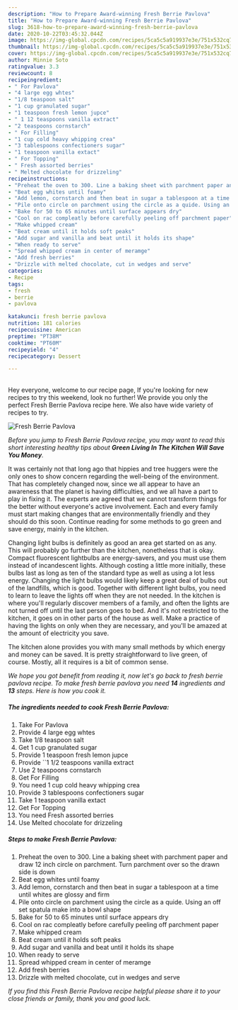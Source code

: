 ```yaml
---
description: "How to Prepare Award-winning Fresh Berrie Pavlova"
title: "How to Prepare Award-winning Fresh Berrie Pavlova"
slug: 3618-how-to-prepare-award-winning-fresh-berrie-pavlova
date: 2020-10-22T03:45:32.044Z
image: https://img-global.cpcdn.com/recipes/5ca5c5a919937e3e/751x532cq70/fresh-berrie-pavlova-recipe-main-photo.jpg
thumbnail: https://img-global.cpcdn.com/recipes/5ca5c5a919937e3e/751x532cq70/fresh-berrie-pavlova-recipe-main-photo.jpg
cover: https://img-global.cpcdn.com/recipes/5ca5c5a919937e3e/751x532cq70/fresh-berrie-pavlova-recipe-main-photo.jpg
author: Minnie Soto
ratingvalue: 3.3
reviewcount: 8
recipeingredient:
- " For Pavlova"
- "4 large egg whtes"
- "1/8 teaspoon salt"
- "1 cup granulated sugar"
- "1 teaspoon fresh lemon jupce"
- " 1 12 teaspoons vanilla extract"
- "2 teaspoons cornstarch"
- " For Filling"
- "1 cup cold heavy whipping crea"
- "3 tablespoons confectioners sugar"
- "1 teaspoon vanilla extact"
- " For Topping"
- " Fresh assorted berries"
- " Melted chocolate for drizzeling"
recipeinstructions:
- "Preheat the oven to 300. Line a baking sheet with parchment paper and draw 12 inch circle on parchment. Turn parchment over so the drawn side is down"
- "Beat egg whites until foamy"
- "Add lemon, cornstarch and then beat in sugar a tablespoon at a time until whites are glossy and firm"
- "Pile onto circle on parchment using the circle as a quide. Using an off set spatula make into a bowl shape"
- "Bake for 50 to 65 minutes until surface appears dry"
- "Cool on rac compleatly before carefully peeling off parchment paper"
- "Make whipped cream"
- "Beat cream until it holds soft peaks"
- "Add sugar and vanilla and beat until it holds its shape"
- "When ready to serve"
- "Spread whipped cream in center of meramge"
- "Add fresh berries"
- "Drizzle with melted chocolate, cut in wedges and serve"
categories:
- Recipe
tags:
- fresh
- berrie
- pavlova

katakunci: fresh berrie pavlova 
nutrition: 181 calories
recipecuisine: American
preptime: "PT38M"
cooktime: "PT60M"
recipeyield: "4"
recipecategory: Dessert

---
```

<br>
Hey everyone, welcome to our recipe page, If you're looking for new recipes to try this weekend, look no further! We provide you only the perfect Fresh Berrie Pavlova recipe here. We also have wide variety of recipes to try.
<br>


![Fresh Berrie Pavlova](https://img-global.cpcdn.com/recipes/5ca5c5a919937e3e/751x532cq70/fresh-berrie-pavlova-recipe-main-photo.jpg)

<i>Before you jump to Fresh Berrie Pavlova recipe, you may want to read this short interesting healthy tips about 
<strong>Green Living In The Kitchen Will Save You Money</strong>.</i>
</br>

It was certainly not that long ago that hippies and tree huggers were the only ones to show concern regarding the well-being of the environment. That has completely changed now, since we all appear to have an awareness that the planet is having difficulties, and we all have a part to play in fixing it. The experts are agreed that we cannot transform things for the better without everyone's active involvement. Each and every family must start making changes that are environmentally friendly and they should do this soon. Continue reading for some methods to go green and save energy, mainly in the kitchen.

Changing light bulbs is definitely as good an area get started on as any. This will probably go further than the kitchen, nonetheless that is okay. Compact fluorescent lightbulbs are energy-savers, and you must use them instead of incandescent lights. Although costing a little more initially, these bulbs last as long as ten of the standard type as well as using a lot less energy. Changing the light bulbs would likely keep a great deal of bulbs out of the landfills, which is good. Together with different light bulbs, you need to learn to leave the lights off when they are not needed. In the kitchen is where you'll regularly discover members of a family, and often the lights are not turned off until the last person goes to bed. And it's not restricted to the kitchen, it goes on in other parts of the house as well. Make a practice of having the lights on only when they are necessary, and you'll be amazed at the amount of electricity you save.

The kitchen alone provides you with many small methods by which energy and money can be saved. It is pretty straightforward to live green, of course. Mostly, all it requires is a bit of common sense.


<i>We hope you got benefit from reading it, now let's go back to fresh berrie pavlova recipe. To make fresh berrie pavlova you need <strong>14</strong> ingredients and <strong>13</strong> steps. Here is how you cook it.
</i>

##### The ingredients needed to cook Fresh Berrie Pavlova:

1. Take  For Pavlova
1. Provide 4 large egg whtes
1. Take 1/8 teaspoon salt
1. Get 1 cup granulated sugar
1. Provide 1 teaspoon fresh lemon jupce
1. Provide  ``1 1/2 teaspoons vanilla extract
1. Use 2 teaspoons cornstarch
1. Get  For Filling
1. You need 1 cup cold heavy whipping crea
1. Provide 3 tablespoons confectioners sugar
1. Take 1 teaspoon vanilla extact
1. Get  For Topping
1. You need  Fresh assorted berries
1. Use  Melted chocolate for drizzeling


##### Steps to make Fresh Berrie Pavlova:

1. Preheat the oven to 300. Line a baking sheet with parchment paper and draw 12 inch circle on parchment. Turn parchment over so the drawn side is down
1. Beat egg whites until foamy
1. Add lemon, cornstarch and then beat in sugar a tablespoon at a time until whites are glossy and firm
1. Pile onto circle on parchment using the circle as a quide. Using an off set spatula make into a bowl shape
1. Bake for 50 to 65 minutes until surface appears dry
1. Cool on rac compleatly before carefully peeling off parchment paper
1. Make whipped cream
1. Beat cream until it holds soft peaks
1. Add sugar and vanilla and beat until it holds its shape
1. When ready to serve
1. Spread whipped cream in center of meramge
1. Add fresh berries
1. Drizzle with melted chocolate, cut in wedges and serve


<i>If you find this Fresh Berrie Pavlova recipe helpful please share it to your close friends or family, thank you and good luck.</i>
